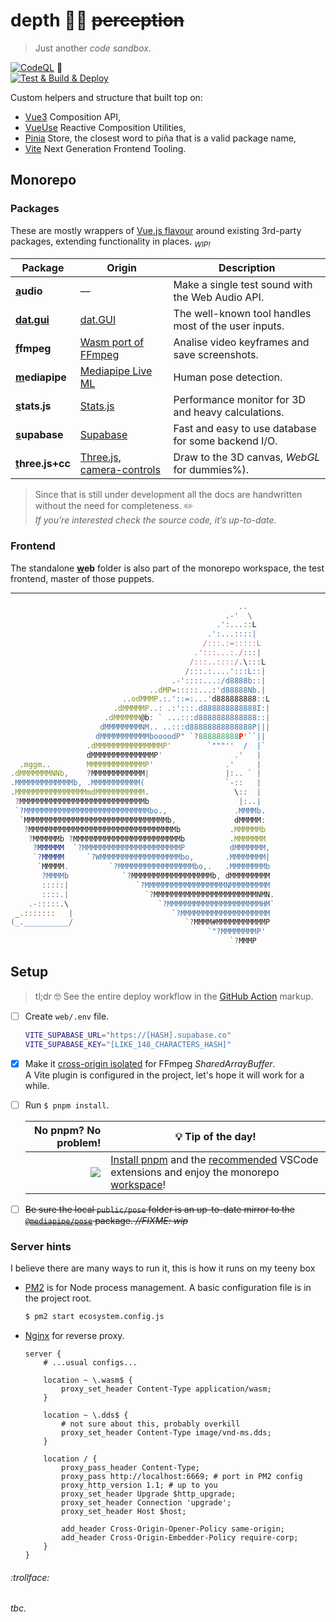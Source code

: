 # depth 🧘‍♀️ ~~perception~~

>  Just another _code sandbox_.

[![CodeQL](https://github.com/SubZtep/depth/actions/workflows/codeql-analysis.yml/badge.svg)](https://github.com/SubZtep/depth/actions/workflows/codeql-analysis.yml)
:balloon: \
[![Test & Build & Deploy](https://github.com/SubZtep/depth/actions/workflows/deploy.yml/badge.svg)](https://github.com/SubZtep/depth/actions/workflows/deploy.yml)

Custom helpers and structure that built top on:
- [Vue3](https://v3.vuejs.org/api/sfc-script-setup.html) Composition API,
- [VueUse](https://vueuse.org/functions.html) Reactive Composition Utilities,
- [Pinia](https://pinia.esm.dev/) Store, the closest word to piña that is a valid package name,
- [Vite](https://vitejs.dev/) Next Generation Frontend Tooling.

## Monorepo

### Packages

These are mostly wrappers of [Vue.js flavour](https://v3.vuejs.org/guide/plugins.html) around existing 3rd-party packages, extending functionality in places. <sub>_WIP!_</sub>

| Package | Origin | Description |
| --- | --- | --- |
| **[a](packages/audio#readme)udio** | — | Make a single test sound with the Web Audio API. |
| **[dat.gui](packages/dat.gui#readme)** | [dat.GUI](https://github.com/dataarts/dat.gui) | The well-known tool handles most of the user inputs. |
| **[f](packages/ffmpeg#readme)fmpeg** | [Wasm port of FFmpeg](https://ffmpegwasm.netlify.app/) | Analise video keyframes and save screenshots. |
| **[m](packages/mediapipe#readme)ediapipe** | [Mediapipe Live ML](https://google.github.io/mediapipe/getting_started/javascript) | Human pose detection. |
| **[s](packages/stats.js#readme)tats.js** | [Stats.js](http://mrdoob.github.io/stats.js/) | Performance monitor for 3D and heavy calculations. |
| **[s](packages/supabase#readme)upabase** | [Supabase](https://supabase.io/) | Fast and easy to use database for some backend I/O. |——
| **[t](packages/three.js#readme)hree.js+cc** | [Three.js](https://threejs.org/), [camera-controls](https://github.com/yomotsu/camera-controls) | Draw to the 3D canvas, _WebGL_ for dummies%).

> Since that is still under development all the docs are handwritten without the need for completeness. :pencil2: \
> _If you’re interested check the source code, it’s up-to-date._

### Frontend

The standalone **[w](./web#readme)eb** folder is also part of the monorepo workspace, the test frontend, master of those puppets.

---

```js
                                                   ..
                                                .-'  \
                                              .':...::L
                                            .':...::::|
                                           /:::.:=:::::L
                                         .':::...:./:::|
                                        /:::..::::/.\:::L
                                       /:::.:....':::L::|
                                    .-'::::...:/d8888b::|
                               ..dMP=:::::...:'d88888Nb.|
                         ..odMMMP.:.'::=:...'d888888888::L
                       .dMMMMMP..: .:':::.d888888888888I:|
                     .dMMMMMM@b: ` ...:::d8888888888888::|
                    dMMMMMMMMNM.. ..:::d88888888888888P|||
                   dMMMMMMMMMMMboooodP" `?888888888P'``||
                 .dMMMMMMMMMMMMMMMP'        `"""''  /  |`
                 dMMMMMMMMMMMMMMP'                .'   |
  .mggm..        MMMMMMMMMMMMMP'                .'     |
.dMMMMMMMNNb,    ?MMMMMMMMMMMM|                 |:.. ` |
.MMMMMMMMMMMMMb, .MMMMMMMMMMM(                  `-::   |
.MMMMMMMMMMMMMMMMmdMMMMMMMMMMM.                   \::  |
 ?MMMMMMMMMMMMMMMMMMMMMMMMMMMMb                    |:..|
 `?MMMMMMMMMMMMMMMMMMMMMMMMMMMMbo.,               .MMMMb.
  `MMMMMMMMMMMMMMMMMMMMMMMMMMMMMMMMb,             dMMMMM:
   ?MMMMMMMMMMMMMMMMMMMMMMMMMMMMMMMMMb           .MMMMMMb
    ?MMMMMMb ?MMMMMMMMMMMMMMMMMMMMMMMMb          .MMMMMMM
     ?MMMMMM  `?MMMMMMMMMMMMMMMMMMMMMMP          dMMMMMMM,
     `?MMMMM     `?WMMMMMMMMMMMMMMMMMMbo,       .MMMMMMMM|
      `MMMMM.         `?MMMMMMMMMMMMMMMMMbo,.   .MMMMMMMMb
       ?MMMMb            `?MMMMMMMMMMMMMMMMMMb, dMMMMMMMMM
       :::::|               `?MMMMMMMMMMMMMMMMMMNMMMMMMMMM
       ::::.|                 `?MMMMMMMMMMMMMMMMMMMMMMMNMN.
    .-:::::.\                    `?MMMMMMMMMMMMMMMMMMMMMHM`
 _.:::::::   |                      `?MMMMMMMMMMMMMMMMMMMM
(_.__________/                         `?MMMM#MMMMMMMMMMMP
                                            `"?MMMMMMMMP'
                                                 `?MMMP
```

## Setup

> tl;dr :nerd_face: See the entire deploy workflow in the [GitHub Action](.github/workflows/deploy.yml) markup.

- [ ] Create `web/.env` file.

    ```sh
    VITE_SUPABASE_URL="https://[HASH].supabase.co"
    VITE_SUPABASE_KEY="[LIKE_148_CHARACTERS_HASH]"
    ```

- [x] Make it [cross-origin isolated](https://developer.chrome.com/blog/enabling-shared-array-buffer/) for FFmpeg _SharedArrayBuffer_. \
    A Vite plugin is configured in the project, let's hope it will work for a while.

- [ ] Run `$ pnpm install`.

    | No pnpm? No problem! | :bulb: Tip of the day!  |
    | --: | --- |
    | ![](https://pnpm.io/assets/images/pnpm-standard-79c9dbb2e99b8525ae55174580061e1b.svg)| [Install pnpm](https://pnpm.io/installation) and the [recommended](.vscode/extensions.json) VSCode extensions and enjoy the  monorepo [workspace](./packages)! |

- [ ] ~~Be sure the local `public/pose` folder is an up-to-date mirror to the [`@mediapipe/pose`](https://www.npmjs.com/package/@mediapipe/pose) package. _//FIXME: wip_~~

### Server hints

I believe there are many ways to run it, this is how it runs on my teeny box

- [PM2](https://pm2.keymetrics.io/docs/usage/quick-start/) is for Node process management. A basic configuration file is in the project root.

    ```sh
    $ pm2 start ecosystem.config.js
    ```

- [Nginx](https://docs.nginx.com/nginx/admin-guide/web-server/reverse-proxy/) for reverse proxy.

    ```nginx
    server {
        # ...usual configs...

        location ~ \.wasm$ {
            proxy_set_header Content-Type application/wasm;
        }

        location ~ \.dds$ {
            # not sure about this, probably overkill
            proxy_set_header Content-Type image/vnd-ms.dds;
        }

        location / {
            proxy_pass_header Content-Type;
            proxy_pass http://localhost:6669; # port in PM2 config
            proxy_http_version 1.1; # up to you
            proxy_set_header Upgrade $http_upgrade;
            proxy_set_header Connection 'upgrade';
            proxy_set_header Host $host;

            add_header Cross-Origin-Opener-Policy same-origin;
            add_header Cross-Origin-Embedder-Policy require-corp;
        }
    }
    ```

###### :trollface:

_tbc._
